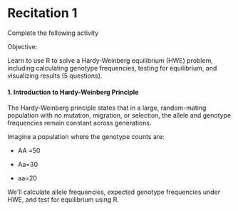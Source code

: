 
# Recitation 1

Complete the following activity

  

Objective:

Learn to use R to solve a Hardy-Weinberg equilibrium (HWE) problem, including calculating genotype frequencies, testing for equilibrium, and visualizing results (5 questions).

  

#### 1. Introduction to Hardy-Weinberg Principle

The Hardy-Weinberg principle states that in a large, random-mating population with no mutation, migration, or selection, the allele and genotype frequencies remain constant across generations.

Imagine a population where the genotype counts are:

-   AA =50
    
-   Aa=30
    
-   aa=20
    

We'll calculate allele frequencies, expected genotype frequencies under HWE, and test for equilibrium using R.
